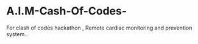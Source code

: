 # A.I.M-Cash-Of-Codes-
For clash of codes hackathon , Remote cardiac monitoring and prevention system..
